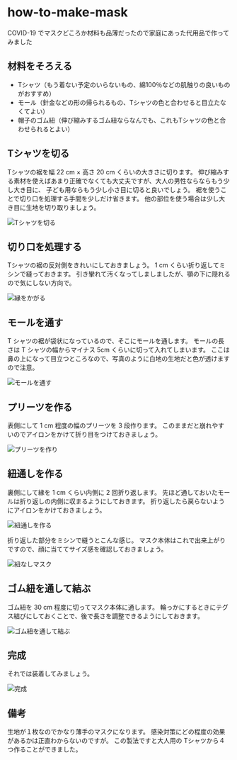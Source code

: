 # how-to-make-mask
 COVID-19 でマスクどころか材料も品薄だったので家庭にあった代用品で作ってみました

## 材料をそろえる

- Tシャツ（もう着ない予定のいらないもの、綿100％などの肌触りの良いものがおすすめ）
- モール（針金などの形の帰られるもの、Tシャツの色と合わせると目立たなくてよい）
- 帽子のゴム紐（伸び縮みするゴム紐ならなんでも、これもTシャツの色と合わせられるとよい）

## Tシャツを切る

Tシャツの裾を幅 22 cm × 高さ 20 cm くらいの大きさに切ります。
伸び縮みする素材を使えばあまり正確でなくても大丈夫ですが、大人の男性ならならもう少し大き目に、
子ども用ならもう少し小さ目に切ると良いでしょう。
裾を使うことで切り口を処理する手間を少しだけ省きます。
他の部位を使う場合は少し大き目に生地を切り取りましょう。

![Tシャツを切る](./images/cut-t-shirt.png)

## 切り口を処理する

Tシャツの裾の反対側をきれいにしておきましょう。
 1 cm くらい折り返してミシンで縫っておきます。
引き攣れて汚くなってしましましたが、顎の下に隠れるので気にしない方向で。

![縁をかがる](./images/fuchi-wo-kagaru.png)


## モールを通す

T シャツの裾が袋状になっているので、そこにモールを通します。
モールの長さは T シャツの幅からマイナス 5cm くらいに切って入れてしまいます。
ここは鼻の上になって目立つところなので、写真のように白地の生地だと色が透けますので注意。

![モールを通す](./images/insert-pipe-cleaner.png)

## プリーツを作る

表側にして 1 cm 程度の幅のプリーツを 3 段作ります。
このままだと崩れやすいのでアイロンをかけて折り目をつけておきましょう。

![プリーツを作り](./images/pleat.png)

## 紐通しを作る

裏側にして縁を 1 cm くらい内側に 2 回折り返します。
先ほど通しておいたモールは折り返しの内側に収まるようにしておきます。
折り返したら戻らないようにアイロンをかけておきましょう。

![紐通しを作る](./images/himo-toushi.png)

折り返した部分をミシンで縫うとこんな感じ。
マスク本体はこれで出来上がりですので、顔に当ててサイズ感を確認しておきましょう。

![紐なしマスク](./images/himonashi.png)

## ゴム紐を通して結ぶ

ゴム紐を 30 cm 程度に切ってマスク本体に通します。
輪っかにするときにテグス結びにしておくことで、後で長さを調整できるようにしておきます。

![ゴム紐を通して結ぶ](./images/fishermans-knot.png)

## 完成

それでは装着してみましょう。

![完成](./images/completed.png)


## 備考

生地が１枚なのでかなり薄手のマスクになります。
感染対策にどの程度の効果があるかは正直わからないのですが。
この製法ですと大人用の Tシャツから４つ作ることができました。